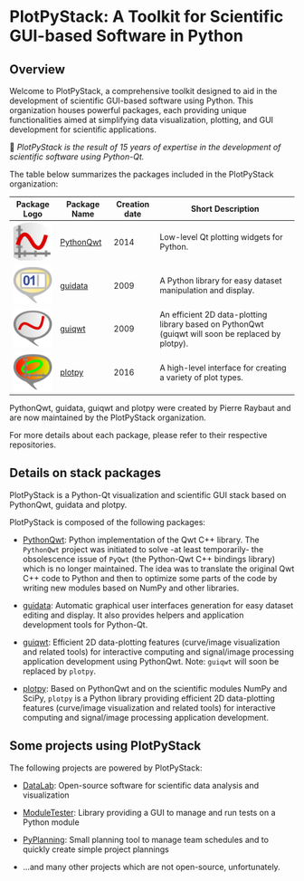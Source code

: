 # PlotPyStack: A Toolkit for Scientific GUI-based Software in Python

## Overview

Welcome to PlotPyStack, a comprehensive toolkit designed to aid in the development of scientific GUI-based software using Python. This organization houses powerful packages, each providing unique functionalities aimed at simplifying data visualization, plotting, and GUI development for scientific applications.

🚀 *PlotPyStack is the result of 15 years of expertise in the development of scientific software using Python-Qt.*

The table below summarizes the packages included in the PlotPyStack organization:

| Package Logo | Package Name  | Creation date | Short Description                                                |
|--------------|---------------|---------------|---------------------------------------------------|
| ![PythonQwt Logo](https://raw.githubusercontent.com/PlotPyStack/.github/main/data/PythonQwt.png) | [PythonQwt](https://github.com/PlotPyStack/PythonQwt)    | 2014 | Low-level Qt plotting widgets for Python.   |
| ![guidata Logo](https://raw.githubusercontent.com/PlotPyStack/.github/main/data/guidata.png) | [guidata](https://github.com/PlotPyStack/guidata)      | 2009 | A Python library for easy dataset manipulation and display.      |
| ![guiqwt Logo](https://raw.githubusercontent.com/PlotPyStack/.github/main/data/guiqwt.png) | [guiqwt](https://github.com/PlotPyStack/guiqwt)       | 2009 | An efficient 2D data-plotting library based on PythonQwt (guiqwt will soon be replaced by plotpy). |
| ![plotpy Logo](https://raw.githubusercontent.com/PlotPyStack/.github/main/data/plotpy.png) | [plotpy](https://github.com/PlotPyStack/plotpy)       | 2016 | A high-level interface for creating a variety of plot types.     |

PythonQwt, guidata, guiqwt and plotpy were created by Pierre Raybaut and are now maintained by the PlotPyStack organization.

For more details about each package, please refer to their respective repositories.

## Details on stack packages

PlotPyStack is a Python-Qt visualization and scientific GUI stack based on PythonQwt, guidata and plotpy.

PlotPyStack is composed of the following packages:

* [PythonQwt](https://github.com/PlotPyStack/PythonQwt): Python implementation of the Qwt C++ library. The `PythonQwt` project was initiated to solve -at least temporarily- the obsolescence issue of `PyQwt` (the Python-Qwt C++ bindings library) which is no longer maintained. The idea was to translate the original Qwt C++ code to Python and then to optimize some parts of the code by writing new modules based on NumPy and other libraries.

* [guidata](https://github.com/PlotPyStack/guidata): Automatic graphical user interfaces generation for easy dataset editing and display. It also provides helpers and application development tools for Python-Qt.

* [guiqwt](https://github.com/PlotPyStack/guiqwt): Efficient 2D data-plotting features (curve/image visualization and related tools) for interactive computing and signal/image processing application development using PythonQwt. Note: ``guiqwt`` will soon be replaced by ``plotpy``.

* [plotpy](https://github.com/PlotPyStack/plotpy): Based on PythonQwt and on the scientific modules NumPy and SciPy, ``plotpy`` is a Python library providing efficient 2D data-plotting features (curve/image visualization and related tools) for interactive computing and signal/image processing application development.

## Some projects using PlotPyStack

The following projects are powered by PlotPyStack:

* [DataLab](https://codra-ingenierie-informatique.github.io/DataLab/): Open-source software for scientific data analysis and visualization

* [ModuleTester](https://github.com/Codra-Ingenierie-Informatique/ModuleTester): Library providing a GUI to manage and run tests on a Python module

* [PyPlanning](https://github.com/Codra-Ingenierie-Informatique/PyPlanning): Small planning tool to manage team schedules and to quickly create simple project plannings

* ...and many other projects which are not open-source, unfortunately.
